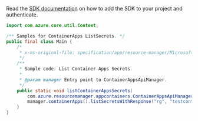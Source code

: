 Read the [SDK documentation](https://github.com/Azure/azure-sdk-for-java/blob/azure-resourcemanager-appcontainers_1.0.0-beta.3/sdk/appcontainers/azure-resourcemanager-appcontainers/README.md) on how to add the SDK to your project and authenticate.

```java
import com.azure.core.util.Context;

/** Samples for ContainerApps ListSecrets. */
public final class Main {
    /*
     * x-ms-original-file: specification/app/resource-manager/Microsoft.App/stable/2022-03-01/examples/ContainerApps_ListSecrets.json
     */
    /**
     * Sample code: List Container Apps Secrets.
     *
     * @param manager Entry point to ContainerAppsApiManager.
     */
    public static void listContainerAppsSecrets(
        com.azure.resourcemanager.appcontainers.ContainerAppsApiManager manager) {
        manager.containerApps().listSecretsWithResponse("rg", "testcontainerApp0", Context.NONE);
    }
}
```
